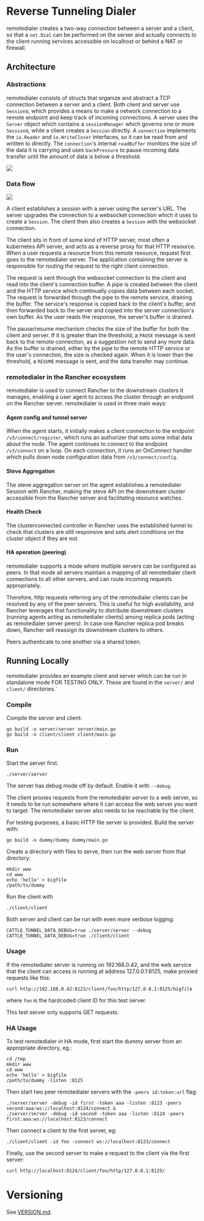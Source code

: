 Reverse Tunneling Dialer
========================

remotedialer creates a two-way connection between a server and a client, so
that a `net.Dial` can be performed on the server and actually connects to the
client running services accessible on localhost or behind a NAT or firewall.

Architecture
------------

### Abstractions

remotedialer consists of structs that organize and abstract a TCP connection
between a server and a client. Both client and server use ``Session``s, which
provides a means to make a network connection to a remote endpoint and keep
track of incoming connections. A server uses the ``Server`` object which
contains a ``sessionManager`` which governs one or more ``Session``s, while a
client creates a ``Session`` directly. A ``connection`` implements the
``io.Reader`` and ``io.WriteCloser`` interfaces, so it can be read from and
written to directly. The ``connection``'s internal ``readBuffer`` monitors the
size of the data it is carrying and uses ``backPressure`` to pause incoming
data transfer until the amount of data is below a threshold.

![](./docs/remotedialer.png)

### Data flow

![](./docs/remotedialer-flow.png)

A client establishes a session with a server using the server's URL. The server
upgrades the connection to a websocket connection which it uses to create a
``Session``. The client then also creates a ``Session`` with the websocket
connection.

The client sits in front of some kind of HTTP server, most often a kubernetes
API server, and acts as a reverse proxy for that HTTP resource. When a user
requests a resource from this remote resource, request first goes to the
remotedialer server. The application containing the server is responsible for
routing the request to the right client connection.

The request is sent through the websocket connection to the client and read
into the client's connection buffer. A pipe is created between the client and
the HTTP service which continually copies data between each socket. The request
is forwarded through the pipe to the remote service, draining the buffer. The
service's response is copied back to the client's buffer, and then forwarded
back to the server and copied into the server connection's own buffer. As the
user reads the response, the server's buffer is drained.

The pause/resume mechanism checks the size of the buffer for both the client
and server. If it is greater than the threshold, a ``PAUSE`` message is sent
back to the remote connection, as a suggestion not to send any more data. As
the buffer is drained, either by the pipe to the remote HTTP service or the
user's connection, the size is checked again. When it is lower than the
threshold, a ``RESUME`` message is sent, and the data transfer may continue.

### remotedialer in the Rancher ecosystem

remotedialer is used to connect Rancher to the downstream clusters it manages,
enabling a user agent to access the cluster through an endpoint on the Rancher
server. remotedialer is used in three main ways:

#### Agent config and tunnel server

When the agent starts, it initially makes a client connection to the endpoint
`/v3/connect/register`, which runs an authorizer that sets some initial data
about the node. The agent continues to connect to the endpoint `/v3/connect` on
a loop. On each connection, it runs an OnConnect handler which pulls down node
configuration data from `/v3/connect/config`.

#### Steve Aggregation

The steve aggregation server on the agent establishes a remotedialer Session
with Rancher, making the steve API on the downstream cluster accessible from
the Rancher server and facilitating resource watches.

#### Health Check

The clusterconnected controller in Rancher uses the established tunnel to check
that clusters are still responsive and sets alert conditions on the cluster
object if they are not.

#### HA operation (peering)

remotedialer supports a mode where multiple servers can be configured as peers.
In that mode all servers maintain a mapping of all remotedialer client connections
to all other servers, and can route incoming requests appropriately.

Therefore, http requests referring any of the remotedialer clients can be resolved
by any of the peer servers. This is useful for high availability, and Rancher
leverages that functionality to distribute downstream clusters (running agents
acting as remotedialer clients) among replica pods (acting as remotedialer
server peers). In case one Rancher replica pod breaks down, Rancher will
reassign its downstream clusters to others.

Peers authenticate to one another via a shared token.

Running Locally
---------------

remotedialer provides an example client and server which can be run in
standalone mode FOR TESTING ONLY. These are found in the `server/` and
`client/` directories.`

### Compile

Compile the server and client:

```
go build -o server/server server/main.go
go build -o client/client client/main.go
```

### Run

Start the server first.

```
./server/server
```

The server has debug mode off by default. Enable it with `--debug`.

The client proxies requests from the remotedialer server to a web server, so it
needs to be run somewhere where it can access the web server you want to
target. The remotedialer server also needs to be reachable by the client.

For testing purposes, a basic HTTP file server is provided. Build the server with:

```
go build -o dummy/dummy dummy/main.go
```

Create a directory with files to serve, then run the web server from that directory:

```
mkdir www
cd www
echo 'hello' > bigfile
/path/to/dummy
```

Run the client with

```
./client/client
```

Both server and client can be run with even more verbose logging:

```
CATTLE_TUNNEL_DATA_DEBUG=true ./server/server --debug
CATTLE_TUNNEL_DATA_DEBUG=true ./client/client
```

### Usage

If the remotedialer server is running on 192.168.0.42, and the web service that
the client can access is running at address 127.0.0.1:8125, make proxied
requests like this:

```
curl http://192.168.0.42:8123/client/foo/http/127.0.0.1:8125/bigfile
```

where `foo` is the hardcoded client ID for this test server.

This test server only supports GET requests.

### HA Usage

To test remotedialer in HA mode, first start the dummy server from an appropriate directory, eg.:

```shell
cd /tmp
mkdir www
cd www
echo 'hello' > bigfile
/path/to/dummy -listen :8125
```

Then start two peer remotedialer servers with the `-peers id:token:url` flag:

```shell
./server/server -debug -id first -token aaa -listen :8123 -peers second:aaa:ws://localhost:8124/connect &
./server/server -debug -id second -token aaa -listen :8124 -peers first:aaa:ws://localhost:8123/connect
```

Then connect a client to the first server, eg:
```shell
./client/client -id foo -connect ws://localhost:8123/connect
```

Finally, use the second server to make a request to the client via the first server:
```
curl http://localhost:8124/client/foo/http/127.0.0.1:8125/
```

# Versioning

See [VERSION.md](VERSION.md).

